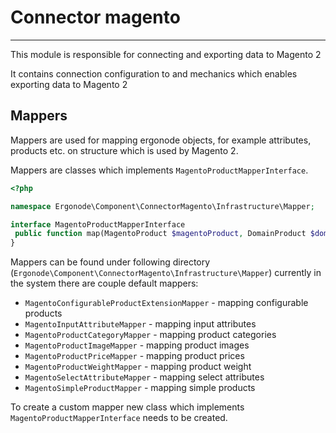 # Connector magento

-----

This module is responsible for connecting and exporting data to Magento 2

It contains connection configuration to and mechanics which enables exporting data to Magento 2

## Mappers 

Mappers are used for mapping ergonode objects, 
for example attributes, products etc. on structure which is used by Magento 2.
  
Mappers are classes which implements `MagentoProductMapperInterface`. 

```php
<?php

namespace Ergonode\Component\ConnectorMagento\Infrastructure\Mapper;

interface MagentoProductMapperInterface
 public function map(MagentoProduct $magentoProduct, DomainProduct $domainProduct, MapperConfiguration $configuration): ProductInterface;
}
```

Mappers can be found under following directory (`Ergonode\Component\ConnectorMagento\Infrastructure\Mapper`) currently in the system there are couple default mappers:

* `MagentoConfigurableProductExtensionMapper` - mapping configurable products
* `MagentoInputAttributeMapper` - mapping input attributes
* `MagentoProductCategoryMapper` - mapping product categories
* `MagentoProductImageMapper` - mapping product images
* `MagentoProductPriceMapper` - mapping product prices
* `MagentoProductWeightMapper` - mapping product weight
* `MagentoSelectAttributeMapper` - mapping select attributes
* `MagentoSimpleProductMapper` - mapping simple products


To create a custom mapper new class which implements `MagentoProductMapperInterface` needs to be created.





